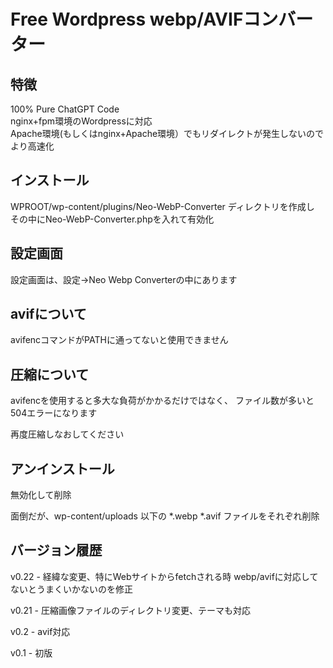 # Free Wordpress webp/AVIFコンバーター

## 特徴
100% Pure ChatGPT Code<br>
nginx+fpm環境のWordpressに対応<br>
Apache環境(もしくはnginx+Apache環境）でもリダイレクトが発生しないのでより高速化

## インストール
WPROOT/wp-content/plugins/Neo-WebP-Converter ディレクトリを作成し
その中にNeo-WebP-Converter.phpを入れて有効化

## 設定画面
設定画面は、設定→Neo Webp Converterの中にあります

## avifについて
avifencコマンドがPATHに通ってないと使用できません

## 圧縮について
avifencを使用すると多大な負荷がかかるだけではなく、
ファイル数が多いと504エラーになります

再度圧縮しなおしてください

## アンインストール
無効化して削除

面倒だが、wp-content/uploads 以下の *.webp *.avif ファイルをそれぞれ削除

## バージョン履歴
v0.22 - 経緯な変更、特にWebサイトからfetchされる時 webp/avifに対応してないとうまくいかないのを修正

v0.21 - 圧縮画像ファイルのディレクトリ変更、テーマも対応

v0.2 - avif対応

v0.1 - 初版
